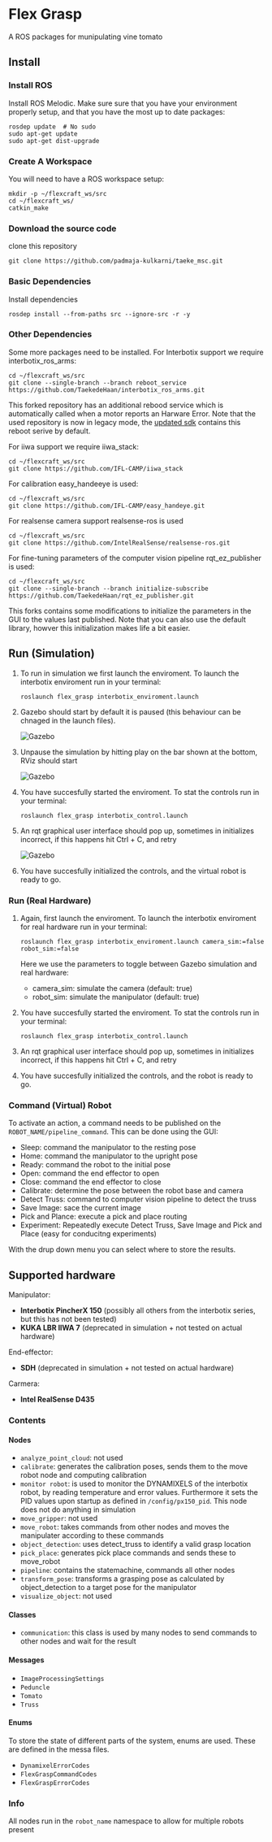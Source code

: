# Flex Grasp
A ROS packages for munipulating vine tomato

## Install

### Install ROS
Install ROS Melodic. Make sure sure that you have your environment properly setup, and that you have the most up to date packages:
```
rosdep update  # No sudo
sudo apt-get update
sudo apt-get dist-upgrade
```

### Create A Workspace
You will need to have a ROS workspace setup:
```
mkdir -p ~/flexcraft_ws/src
cd ~/flexcraft_ws/
catkin_make
```

### Download the source code
clone this repository
```
git clone https://github.com/padmaja-kulkarni/taeke_msc.git
```

### Basic Dependencies
Install dependencies
```
rosdep install --from-paths src --ignore-src -r -y
```


### Other Dependencies
Some more packages need to be installed. For Interbotix support we require interbotix_ros_arms:
```
cd ~/flexcraft_ws/src
git clone --single-branch --branch reboot_service https://github.com/TaekedeHaan/interbotix_ros_arms.git
```
This forked repository has an additional rebood service which is automatically called when a motor reports an Harware Error. Note that the used repository is now in legacy mode, the [updated sdk](https://github.com/Interbotix/interbotix_ros_core) contains this reboot serive by default.

For iiwa support we require iiwa_stack:
```
cd ~/flexcraft_ws/src
git clone https://github.com/IFL-CAMP/iiwa_stack
```

For calibration easy_handeeye is used:
```
cd ~/flexcraft_ws/src
git clone https://github.com/IFL-CAMP/easy_handeye.git
```

For realsense camera support realsense-ros is used
```
cd ~/flexcraft_ws/src
git clone https://github.com/IntelRealSense/realsense-ros.git
```

For fine-tuning parameters of the computer vision pipeline rqt_ez_publisher is used:
```
cd ~/flexcraft_ws/src
git clone --single-branch --branch initialize-subscribe https://github.com/TaekedeHaan/rqt_ez_publisher.git
```
This forks contains some modifications to initialize the parameters in the GUI to the values last published. Note that you can also use the default library, howver this initialization makes life a bit easier.


## Run (Simulation)
1. To run in simulation we first launch the enviroment. To launch the interbotix enviroment run in your terminal:
    ```
    roslaunch flex_grasp interbotix_enviroment.launch
    ```

2. Gazebo should start by default it is paused (this behaviour can be chnaged in the launch files).

    ![Gazebo](images/gazebo.png)

3. Unpause the simulation by hitting play on the bar shown at the bottom, RViz should start
    
    ![Gazebo](images/rviz.png)
    
4. You have succesfully started the enviroment. To stat the controls run in your terminal:
    ```
    roslaunch flex_grasp interbotix_control.launch
    ``` 
5. An rqt graphical user interface should pop up, sometimes in initializes incorrect, if this happens hit Ctrl + C, and retry

    ![Gazebo](images/rqt.png)

6. You have succesfully initialized the controls, and the virtual robot is ready to go.


### Run (Real Hardware)
1. Again, first launch the enviroment. To launch the interbotix enviroment for real hardware run in your terminal:
    ```
    roslaunch flex_grasp interbotix_enviroment.launch camera_sim:=false robot_sim:=false
    ```
    Here we use the parameters to toggle between Gazebo simulation and real hardware:
    - camera_sim: simulate the camera (default: true)
    - robot_sim: simulate the manipulator (default: true)
    
2. You have succesfully started the enviroment. To stat the controls run in your terminal:
    ```
    roslaunch flex_grasp interbotix_control.launch
    ``` 
3. An rqt graphical user interface should pop up, sometimes in initializes incorrect, if this happens hit Ctrl + C, and retry

4. You have succesfully initialized the controls, and the robot is ready to go.

### Command (Virtual) Robot
To activate an action, a command needs to be published on the `ROBOT_NAME/pipeline_command`. This can be done using the GUI:
- Sleep: command the manipulator to the resting pose
- Home: command the manipulator to the upright pose
- Ready: command the robot to the initial pose
- Open: command the end effector to open
- Close: command the end effector to close
- Calibrate: determine the pose between the robot base and camera
- Detect Truss: command to computer vision pipeline to detect the truss
- Save Image: sace the current image
- Pick and Plance: execute a pick and place routing
- Experiment: Repeatedly execute Detect Truss, Save Image and Pick and Place (easy for conducitng experiments)

With the drup down menu you can select where to store the results.


## Supported hardware

Manipulator:

- **Interbotix PincherX 150** (possibly all others from the interbotix series, but this has not been tested)
- **KUKA LBR IIWA 7** (deprecated in simulation + not tested on actual hardware)

End-effector:

- **SDH** (deprecated in simulation + not tested on actual hardware)

Carmera:

- **Intel RealSense D435**


### Contents

#### Nodes

- `analyze_point_cloud`: not used
- `calibrate`: generates the calibration poses, sends them to the move robot node and computing calibration
- `monitor robot`: is used to monitor the DYNAMIXELS of the interbotix robot, by reading temperature and error values. Furthermore it sets the PID values upon startup as defined in `/config/px150_pid`. This node does not do anything in simulation
- `move_gripper`: not used
- `move_robot`: takes commands from other nodes and moves the manipulater according to these commands
- `object_detection`: uses detect_truss to identify a valid grasp location
- `pick_place`: generates pick place commands and sends these to move_robot
- `pipeline`: contains the statemachine, commands all other nodes
- `transform_pose`: transforms a grasping pose as calculated by object_detection to a target pose for the manipulator
- `visualize_object`: not used

#### Classes
- `communication`: this class is used by many nodes to send commands to other nodes and wait for the result

#### Messages
- `ImageProcessingSettings`
- `Peduncle`
- `Tomato`
- `Truss`


#### Enums
To store the state of different parts of the system, enums are used. These are defined in the messa files.
- `DynamixelErrorCodes`
- `FlexGraspCommandCodes`
- `FlexGraspErrorCodes`

### Info

All nodes run in the `robot_name` namespace to allow for multiple robots present
